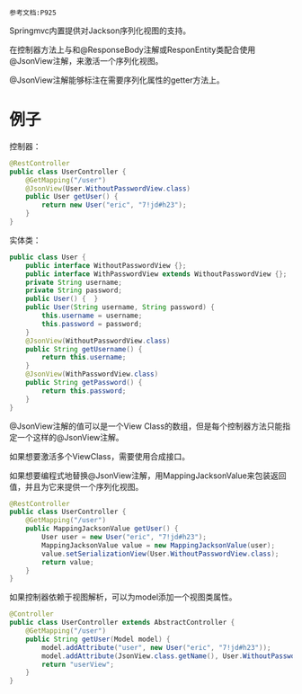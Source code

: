 	参考文档:P925

Springmvc内置提供对Jackson序列化视图的支持。

在控制器方法上与和@ResponseBody注解或ResponEntity类配合使用@JsonView注解，来激活一个序列化视图。

@JsonView注解能够标注在需要序列化属性的getter方法上。

# 例子

控制器：
```java
@RestController
public class UserController {
	@GetMapping("/user")   
	@JsonView(User.WithoutPasswordView.class)   
	public User getUser() {   
		return new User("eric", "7!jd#h23"); 
	}
}
```
实体类：
```java
public class User {
	public interface WithoutPasswordView {};
	public interface WithPasswordView extends WithoutPasswordView {};
	private String username;
	private String password; 
	public User() {  } 
	public User(String username, String password) {
		this.username = username; 
		this.password = password; 
	}
	@JsonView(WithoutPasswordView.class)
	public String getUsername() { 
		return this.username;
	}
	@JsonView(WithPasswordView.class) 
	public String getPassword() { 
		return this.password;
	}
}
```


@JsonView注解的值可以是一个View Class的数组，但是每个控制器方法只能指定一个这样的@JsonView注解。

如果想要激活多个ViewClass，需要使用合成接口。

如果想要编程式地替换@JsonView注解，用MappingJacksonValue来包装返回值，并且为它来提供一个序列化视图。

```java
@RestController 
public class UserController {   
	@GetMapping("/user")   
	public MappingJacksonValue getUser() {
		User user = new User("eric", "7!jd#h23"); 
		MappingJacksonValue value = new MappingJacksonValue(user); 
		value.setSerializationView(User.WithoutPasswordView.class);  
		return value; 
	}
}
```

如果控制器依赖于视图解析，可以为model添加一个视图类属性。
```java
@Controller 
public class UserController extends AbstractController {   
	@GetMapping("/user")   
	public String getUser(Model model) { 
		model.addAttribute("user", new User("eric", "7!jd#h23"));
		model.addAttribute(JsonView.class.getName(), User.WithoutPasswordView.class); 
		return "userView";
	}
}
```